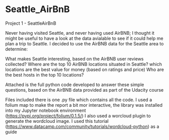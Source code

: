 # Seattle_AirBnB
Project 1 - SeattleAirBnB

Never having visited Seattle, and never having used AirBNB; I thought it might be useful to have a look at the data avialable to see if it could help me plan a trip to Seattle. I decided to use the AirBNB data for the Seattle area to determine:

What makes Seattle interesting, based on the AirBNB user reviews collected? Where are the top 10 AirBNB locations situated in Seattle? which locations are the best value for money (based on ratings and price) Who are the best hosts in the top 10 locations?

Attached is the full python code developed to answer these simple questions, based on the AirBNB data provided as part of the Udacity course

Files included there is one .py file which contains all the code. I used a folium map to make the report a bit mor interactive, the library was installed into my Jupyter notebook environment (https://pypi.org/project/folium/0.1.5/) I also used a worcloud plugin to generate the wordcloud image. I used this tutorial (https://www.datacamp.com/community/tutorials/wordcloud-python) as a guide
